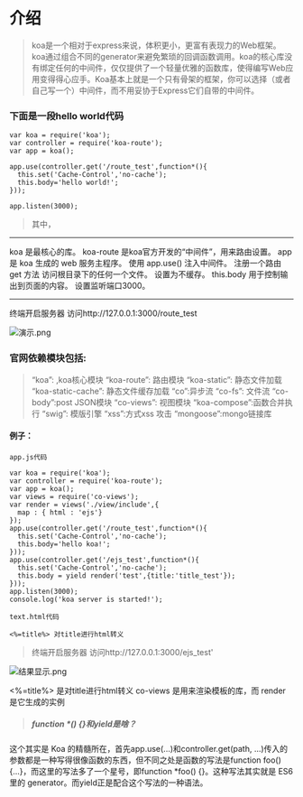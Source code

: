 # 介绍

>koa是一个相对于express来说，体积更小，更富有表现力的Web框架。koa通过组合不同的generator来避免繁琐的回调函数调用。koa的核心库没有绑定任何的中间件，仅仅提供了一个轻量优雅的函数库，使得编写Web应用变得得心应手。Koa基本上就是一个只有骨架的框架，你可以选择（或者自己写一个）中间件，而不用妥协于Express它们自带的中间件。

### 下面是一段hello world代码 

````
var koa = require('koa');
var controller = require('koa-route');
var app = koa();

app.use(controller.get('/route_test',function*(){
  this.set('Cache-Control','no-cache');
  this.body='hello world!';
}));

app.listen(3000);
````

>其中，
***
koa 是最核心的库。
koa-route 是koa官方开发的“中间件”，用来路由设置。
app 是 koa 生成的 web 服务主程序。
使用 app.use() 注入中间件。
注册一个路由 get 方法 访问根目录下的任何一个文件。
设置为不缓存。
this.body 用于控制输出到页面的内容。
设置监听端口3000。
***

终端开启服务器
访问http://127.0.0.1:3000/route_test


![演示.png](http://upload-images.jianshu.io/upload_images/3229842-d42136a75ab9c54f.png?imageMogr2/auto-orient/strip%7CimageView2/2/w/1240)
### 官网依赖模块包括:

>“koa”: ,koa核心模块 
“koa-route”: 路由模块 
“koa-static”: 静态文件加载 
“koa-static-cache”: 静态文件缓存加载 
“co”:异步流
 “co-fs”: 文件流 
“co-body”:post JSON模块 
“co-views”: 视图模块 
“koa-compose”:函数合并执行 
“swig”: 模版引擎 
“xss”:方式xss 攻击 
“mongoose”:mongo链接库

#### 例子：
````
app.js代码

var koa = require('koa');
var controller = require('koa-route');
var app = koa();
var views = require('co-views');
var render = views('./view/include',{
  map : { html : 'ejs'}
});
app.use(controller.get('/route_test',function*(){
  this.set('Cache-Control','no-cache');
  this.body='hello koa!';
}));
app.use(controller.get('/ejs_test',function*(){
  this.set('Cache-Control','no-cache');
  this.body = yield render('test',{title:'title_test'});
}));
app.listen(3000);
console.log('koa server is started!');

text.html代码

<%=title%> 对title进行html转义
````
> 终端开启服务器
访问http://127.0.0.1:3000/ejs_test'


![结果显示.png](http://upload-images.jianshu.io/upload_images/3229842-17dad69ebc34964f.png?imageMogr2/auto-orient/strip%7CimageView2/2/w/1240)

<%=title%> 是对title进行html转义
co-views 是用来渲染模板的库，而 render 是它生成的实例


>##### function *() {}和yield是啥？
这个其实是 Koa 的精髓所在，首先app.use(...)和controller.get(path, ...)传入的参数都是一种写得很像函数的东西，但不同之处是函数的写法是function foo() {...}，而这里的写法多了一个星号，即function *foo() {}。这种写法其实就是 ES6 里的 generator。而yield正是配合这个写法的一种语法。


